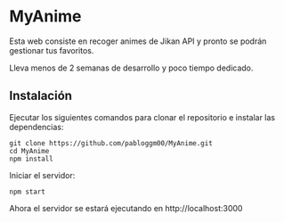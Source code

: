 # MyAnime

Esta web consiste en recoger animes de Jikan API y pronto se podrán gestionar tus favoritos.

Lleva menos de 2 semanas de desarrollo y poco tiempo dedicado.

## Instalación

Ejecutar los siguientes comandos para clonar el repositorio e instalar las dependencias:

```
git clone https://github.com/pabloggm00/MyAnime.git
cd MyAnime
npm install
```
Iniciar el servidor:

```
npm start
```
Ahora el servidor se estará ejecutando en http://localhost:3000
